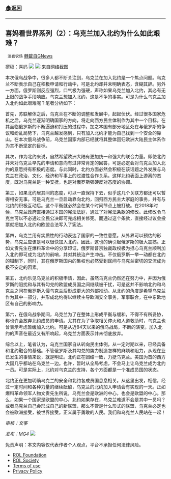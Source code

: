 ###  [:house:返回](README.md)
---


## 喜妈看世界系列（2）：乌克兰加入北约为什么如此艰难？
` 澳喜农场` [轉載自GNews](https://gnews.org/zh-hans/2552275/)

撰稿：喜妈
  ![](https://assets.gnews.org/wp-content/uploads/2022/05/Gnews-2.png) ![](https://assets.gnews.org/wp-content/uploads/2022/05/喜妈2.png) 
来自网络截图
 
本次俄乌战争中，很多人都不断关注到，乌克兰在加入北约是一个焦点问题。乌克兰不断表示自己在积极申请和行动中，可是北约却并未明确表态，含糊其辞。另外一方面，俄罗斯则反应强烈，口气极为强硬，声称如果乌克兰加入北约，其必有无上限的战争手段响应。乌克兰想加入北约，这是不争的事实。可是为什么乌克兰加入北约如此艰难呢？笔者分析如下：
 
首先，苏联解体之后，乌克兰在不断的调整和发展中，起起伏伏。经过很多国家危机之后，乌克兰逐渐明确国家的方向，将走向西方民主体制作为其中一个目标。在其面临俄罗斯的不断逼迫和打压的过程中，加之本国有部分地区处在与俄罗斯的争议和纷乱局势下，乌克兰越发感到，只有加入北约才能为自己找到一个安全的靠山。在本次俄乌战争前，乌克兰国家内部已经就将其整体回归欧洲大陆民主体系作为其不断坚定的目标。
 
其次，作为北约来说，自然希望欧洲大陆有更加统一和强大的联合力量。即使北约并未对乌克兰早先的申请和意向有过非常肯定的回答，可是必定会对乌克兰加入北约的意愿持有积极的态度。与此同时，北约方面必然会积极在该话题之外发展与乌克兰在政治、文化、经济和军事上的过渡性合作关系。这样北约表面上游离的态度，既对乌克兰是一种安抚，也是对俄罗斯强硬反对态度的协调。
 
第三，如果北约居其间的态度，可以一直保持下去，似乎这几个关联方都还可以暂得相安无事。可是乌克兰一旦启动靠向北约，回归西方民主大家庭的事务，并有与北约的积极互动后。这个平衡就必然会在某个时间节点上被打破。在2018年时候，乌克兰政府直接通过本国的宪法法庭，通过了对宪法条款的修改。此修改令乌克兰可以不必通过全民公决即可完成相关修宪。而通过这个条款，直接经过议会投票就把加入北约和欧盟合法写入了宪法。
 
第四，乌克兰用有实质性的行动表达了国家的一致性意愿。从外界可以预估的形势，乌克兰应该是可以很快加入北约。因此，这也的确引起俄罗斯的极大震撼。正如文贵先生在爆料革命中的分享印证，俄罗斯普京独裁政权极为担心乌克兰顺利加入北约即可成为北约的前哨，并对其统治产生冲击。不仅俄罗斯一举一动都在北约的钳制下，同时，其在俄罗斯国内的集权也必然受到民间与乌克兰密切的交流成为极不安定的因素。
 
第五，北约乐见乌克兰的积极申请，因此，虽然乌克兰仍然还在努力中，并因为俄罗斯的阻扰和与其有勾兑的欧盟成员国之间继续被干扰，可是这并不影响北约和乌克兰之间在俄罗斯入侵乌克兰后形成更大的外部推动。从北约的角度是希望乌克兰作为其中一部分，并形成北约得以继续主导欧洲安全事务，军事联合，在中东欧地区有自己的影响力。
 
第六，在俄乌战争期间，乌克兰为了在整体上形成平衡与缓和，不得不有所妥协，称也许会放弃北约成员的申请。尤其在为了争取相关停火和人道救助时，乌克兰也曾表示考虑暂缓加入北约。可是从近84天以来的俄乌战局，不断的演变。加入北约的声音在最近又有所响起，乌克兰方面表示并未彻底放弃。
 
综合以上，笔者认为，乌克兰国家自从转向民主体例，从一定时期以来，已经具备和北约融合的基础。不管俄罗斯及其勾兑的势力制造怎样的麻烦和阻力，从现在业已发生的事情来说，就是明证。北约正在团结一致，力挺乌克兰。美国为首的西方大国几乎都站在乌克兰一边。也许，暂时从全局考虑，不会马上让乌克兰成为北约一员。可是实际上，北约对乌克兰的支持，各个方面都是一个准成员国的状态。
 
北约正在更加明确乌克兰的安全和北约各成员国息息相关。从这里出发，相信，经过一定时间和各种力量的继续酝酿，乌克兰的北约加入申请会有实现的一天。正如爆料革命领军人物文贵先生所说，乌克兰会是欧洲的中心，也会是欧盟的中心。那么，如果一个国家是欧盟的中心，北约如果存在，乌克兰难道不会是其中一员吗？或者乌克兰自己会形成自己的新联盟，那么不管是什么形式的联盟，乌克兰必定也会被欧洲接受，被世界接受。正义属于勇敢的人民。我们和乌克兰人民站在一起！
 
*审核：文筝*
 
*发布：MG4*
 ![](https://assets.gnews.org/wp-content/uploads/2022/05/HA-4.jpg) 

免责声明：本文内容仅代表作者个人观点，平台不承担任何法律风险。
  
- [ROL Foundation](https://rolfoundation.org/)
- [ROL Society](https://rolsociety.org/)
- [Terms of use](https://gnews.org/terms-of-use-3/)
- [Privacy Policy](https://gnews.org/privacy-policy/)
